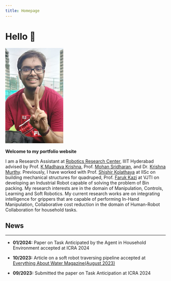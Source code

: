 ```yaml
---
title: Homepage
---
```


# Hello 👋

<img src="/images/profile_pic.png" height="300px">
<!-- [Example_image](/static/profile_pic.png) -->

**Welcome to my portfolio website**

I am a Research Assistant at [Robotics Research Center](https://robotics.iiit.ac.in/), IIIT Hyderabad advised by Prof. [K Madhava Krishna](https://faculty.iiit.ac.in/~mkrishna/), Prof. [Mohan Sridharan](https://homepages.inf.ed.ac.uk/msridhar/), and Dr. [Krishna Murthy](https://krrish94.github.io/). Previously, I have worked with Prof. [Shishir Kolathaya](https://www.shishirny.com/) at IISc on building mechanical structures for quadruped, Prof. [Faruk Kazi](https://in.linkedin.com/in/dr-faruk-kazi-vjti) at VJTI on developing an Industrial Robot capable of solving the problem of Bin packing. My research interests are in the domain of Manipulation, Controls, Learning and Soft Robotics. My current research works are on integrating intelligence for grippers that are capable of performing In-Hand Manipulation, Collaborative cost reduction in the domain of Human-Robot Collaboration for household tasks. 

## News
<hr>

* <b>01/2024:</b> Paper on Task Anticipated by the Agent in Household Environment accepted at ICRA 2024

* <b>10/2023:</b> Article on a soft robot traversing pipeline accepted at [Everything About Water Magazine(August 2023)](https://www.eawater.com/emagazine/)

* <b>09/2023:</b> Submitted the paper on Task Anticipation at ICRA 2024
